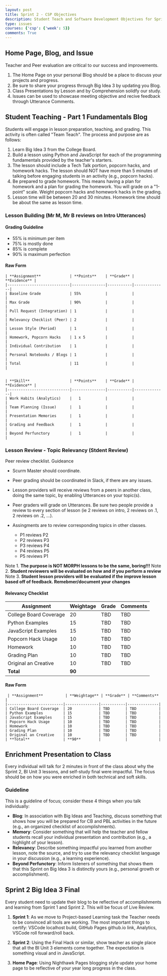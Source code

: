 ```yaml
---
layout: post
title: Sprint 2 - CSP Objectives
description: Student Teach and Software Development Objectives for Sprint 2
type: issues
courses: {'csp': {'week': 5}}
comments: True
---
```


## Home Page, Blog, and Issue
Teacher and Peer evaluation are critical to our success and improvements.  

1. The Home Page on your personal Blog should be a place to discuss your projects and progress.
2. Be sure to share your progress through Big Idea 3 by updating you Blog.
3. Class Presentations by Lesson and by Comprehension solidfy our study.
3. Issues can be used to showcase meeting objective and recive feedback through Utterance Comments.

## Student Teaching - Part 1 Fundamentals Blog

Students will engage in lesson preparation, teaching, and grading. This activity is often called "Team Teach". The process and purpose are as follows:

1. Learn Big Idea 3 from the College Board.
2. Build a lesson using Python and JavaScript for each of the programming fundamentals provided by the teacher's starters.
3. The lesson should include a Tech Talk portion, popcorn hacks, and homework hacks. The lesson should NOT have more than 5 minutes of talking before engaging students in an activity (e.g., popcorn hacks).
4. Be prepared to grade homework. This means having a plan for homework and a plan for grading the homework. You will grade on a "1-point" scale. Weight popcorn hacks and homework hacks in the grading.
5. Lesson time will be between 20 and 30 minutes. Homework time should be about the same as lesson time.

### Lesson Building (Mr M, Mr B reviews on Intro Utterances)

#### Grading Guideline
- 55% is minimum per item
- 75% is mostly done
- 85% is complete
- 90% is maximum perfection


#### Raw Form

```text
| **Assignment**             | **Points**    | **Grade** | **Evidence** |
|----------------------------|---------------|-----------|--------------|
| Baseline Grade             | 55%           |           |              |
| Max Grade                  | 90%           |           |              |
| Pull Request (Integration) | 1             |           |              |
| Relevancy Checklist (Peer) | 2             |           |              |
| Lesson Style (Period)      | 1             |           |              |
| Homework, Popcorn Hacks    | 1 x 5         |           |              |
| Individual Contribution    | 1             |           |              |
| Personal Notebooks / Blogs | 1             |           |              |
| Total                      | 11            |           |              |


| **Skill**                  | **Points**    | **Grade** | **Evidence** |
|----------------------------|---------------|-----------|--------------|
| Work Habits (Analytics)    |   1           |           |              |
| Team Planning (Issue)      |   1           |           |              |
| Presentation Memories      |   1           |           |              |
| Grading and Feedback       |   1           |           |              |
| Beyond Perfunctory         |   1           |           |              | 
```

### Lesson Review - Topic Relevancy (Stdent Review)

Peer review checklist.  Guideance

- Scurm Master should coordinate.

- Peer grading should be coordinated in Slack, if there are any issues.

- Lesson providers will receive reviews from a peers in another class, doing the same topic, by enabling Utterances on your topic(s).

- Peer graders will grade on Utterances.  Be sure two people provide a review to every section of lesson (ie 2 reviews on intro, 2 reviews on .1, 2 reviews on .2, ...).  

- Assingments are to review corresponding topics in other classes.
  - P1 reviews P2
  - P2 reviews P3 
  - P3 reviews P4
  - P4 reviews P5 
  - P5 reviews P1

Note 1. **The purpose is NOT MORPH lessons to be the same, boring!!!**
Note 2. **Student reviewers will be evaluated on how and if you perform a review** 
Note 3. **Student lesson providers will be evaluated if the improve lesson based off of feedback.  Remebmer/document your changes**


#### Relevancy Checklist


| **Assignment**          | **Weightage** | **Grade** | **Comments** |
|-------------------------|---------------|-----------|--------------|
| College Board Coverage  | 20            | TBD       | TBD          |
| Python Examples         | 15            | TBD       | TBD          |
| JavaScript Examples     | 15            | TBD       | TBD          |
| Popcorn Hack Usage      | 10            | TBD       | TBD          |
| Homework                | 10            | TBD       | TBD          |
| Grading Plan            | 10            | TBD       | TBD          |
| Original an Creative    | 10            | TBD       | TBD          |
| **Total**               | **90**        |           |              |


#### Raw Form

```text
 | **Assignment**          | **Weightage** | **Grade** | **Comments** |
|-------------------------|---------------|-----------|--------------|
| College Board Coverage  | 20            | TBD       | TBD          |
| Python Examples         | 15            | TBD       | TBD          |
| JavaScript Examples     | 15            | TBD       | TBD          |
| Popcorn Hack Usage      | 10            | TBD       | TBD          |
| Homework                | 10            | TBD       | TBD          |
| Grading Plan            | 10            | TBD       | TBD          |
| Original an Creative    | 10            | TBD       | TBD          |
| **Total**               | **90**        |           |              |
```

## Enrichment Presentation to Class

Every individual will talk for 2 minutes in front of the class about why the Sprint 2, BI Unit 3 lessons, and self-study final were impactful. The focus should be on how you were enriched in both technical and soft skills.

### Guideline
This is a guideline of focus; consider these 4 things when you talk individually:

- **Blog**: In association with Big Ideas and Teaching, discuss something that shows how you will be prepared for CB and PBL activities in the future (e.g., an organized checklist of accomplishments).
- **Memory**: Consider something that will help the teacher and fellow students recall your individual presentation and contribution (e.g., a highlight of your lesson).
- **Relevancy**: Describe something impactful you learned from another lesson, note the source, and try to use the relevancy checklist language in your discussion (e.g., a learning experience).
- **Beyond Perfunctory**: Inform listeners of something that shows them that this Sprint on Big Idea 3 is distinctly yours (e.g., personal growth or accomplishment).

## Sprint 2 Big Idea 3 Final

Every student need to update their blog to be reflective of accomplishments and learning from Sprint 1 and Sprint 2.  This will be focus of Live Review.

1. **Sprint 1**: As we move to Project-based Learning task the Teacher needs to be convinced all tools are working.  The most important things to certify:  VSCode localhost build, GitHub Pages github.io link, Analytics, VSCode roll forward/roll back.

2. **Sprint 2**: Using the Final Hack or similar, show teacher as single place that all the BI Unit 3 elements come together.  The expectation is something visual and in JavaScript.

3. **Home Page**: Using Nighthawk Pages blogging style update your home page to be reflective of your year long progress in the class.

